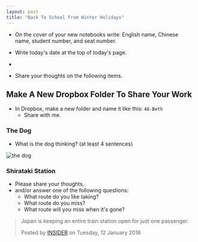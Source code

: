 ```yaml
---
layout: post
title: "Back To School From Winter Holidays"
---
```


- On the cover of your new notebooks write: English name, Chinese name, student number, and seat number.

- Write today's date at the top of today's page.
- 
- Share your thoughts on the following items.

## Make A New Dropbox Folder To Share Your Work

- In Dropbox, make a new folder and name it like this: `46-Beth`
	- Share with me.

### The Dog

- What is the dog thinking?
(at least 4 sentences)

![the dog](http://gifrific.com/wp-content/uploads/2015/04/Dog-Stops-Man-Playing-Guitar.gif)

### Shirataki Station

- Please share your thoughts, 
- and/or answer one of the following questions:
	- What route do you like taking?
	- What route do you miss?
	- What route will you miss when it's gone?

<div id="fb-root"></div><script>(function(d, s, id) {  var js, fjs = d.getElementsByTagName(s)[0];  if (d.getElementById(id)) return;  js = d.createElement(s); js.id = id;  js.src = "//connect.facebook.net/en_GB/sdk.js#xfbml=1&version=v2.3";  fjs.parentNode.insertBefore(js, fjs);}(document, 'script', 'facebook-jssdk'));</script><div class="fb-video" data-allowfullscreen="1" data-href="/thisisinsider/videos/vb.1413475698959824/1505866696387390/?type=3"><div class="fb-xfbml-parse-ignore"><blockquote cite="https://www.facebook.com/thisisinsider/videos/1505866696387390/"><a href="https://www.facebook.com/thisisinsider/videos/1505866696387390/"></a><p>Japan is keeping an entire train station open for just one passenger.</p>Posted by <a href="https://www.facebook.com/thisisinsider/">INSIDER</a> on Tuesday, 12 January 2016</blockquote></div></div>

